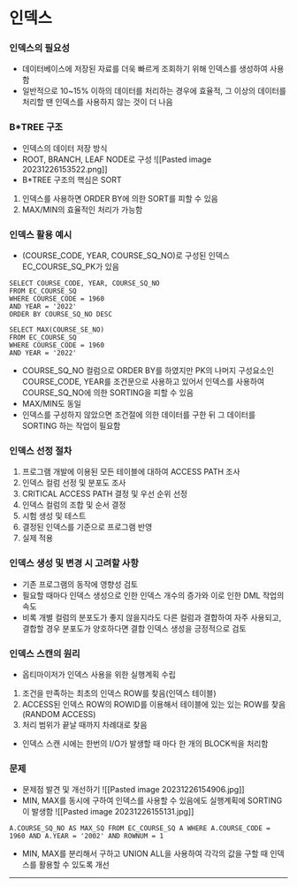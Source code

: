 # 인덱스
### 인덱스의 필요성
- 데이터베이스에 저장된 자료를 더욱 빠르게 조회하기 위해 인덱스를 생성하여 사용함
- 일반적으로 10~15% 이하의 데이터를 처리하는 경우에 효율적, 그 이상의 데이터를 처리할 땐 인덱스를 사용하지 않는 것이 더 나음
### B\*TREE 구조
- 인덱스의 데이터 저장 방식
- ROOT, BRANCH, LEAF NODE로 구성
![[Pasted image 20231226153522.png]]
- B\*TREE 구조의 핵심은 SORT
1. 인덱스를 사용하면 ORDER BY에 의한 SORT를 피할 수 있음
2. MAX/MIN의 효율적인 처리가 가능함

### 인덱스 활용 예시
- (COURSE_CODE, YEAR, COURSE_SQ_NO)로 구성된 인덱스 EC_COURSE_SQ_PK가 있음
```
SELECT COURSE_CODE, YEAR, COURSE_SQ_NO
FROM EC_COURSE_SQ
WHERE COURSE_CODE = 1960
AND YEAR = '2022'
ORDER BY COURSE_SQ_NO DESC
```
```
SELECT MAX(COURSE_SE_NO)
FROM EC_COURSE_SQ
WHERE COURSE_CODE = 1960
AND YEAR = '2022'
```
- COURSE_SQ_NO 컬럼으로 ORDER BY를 하였지만 PK의 나머지 구성요소인 COURSE_CODE, YEAR를 조건문으로 사용하고 있어서 인덱스를 사용하여 COURSE_SQ_NO에 의한 SORTING을 피할 수 있음
- MAX/MIN도 동일
- 인덱스를 구성하지 않았으면 조건절에 의한 데이터를 구한 뒤 그 데이터를 SORTING 하는 작업이 필요함

### 인덱스 선정 절차
1. 프로그램 개발에 이용된 모든 테이블에 대하여 ACCESS PATH 조사
2. 인덱스 컬럼 선정 및 분포도 조사
3. CRITICAL ACCESS PATH 결정 및 우선 순위 선정
4. 인덱스 컬럼의 조합 및 순서 결정
5. 시험 생성 및 테스트
6. 결정된 인덱스를 기준으로 프로그램 반영
7. 실제 적용

### 인덱스 생성 및 변경 시 고려할 사항
- 기존 프로그램의 동작에 영향성 검토
- 필요할 때마다 인덱스 생성으로 인한 인덱스 개수의 증가와 이로 인한 DML 작업의 속도
- 비록 개별 컬럼의 분포도가 좋지 않을지라도 다른 컬럼과 결합하여 자주 사용되고, 결합할 경우 분포도가 양호하다면 결합 인덱스 생성을 긍정적으로 검토

### 인덱스 스캔의 원리
- 옵티마이저가 인덱스 사용을 위한 실행계획 수립
1. 조건을 만족하는 최초의 인덱스 ROW를 찾음(인덱스 테이블)
2. ACCESS된 인덱스 ROW의 ROWID를 이용해서 테이블에 있는 있는 ROW를 찾음(RANDOM ACCESS) 
3. 처리 범위가 끝날 때까지 차례대로 찾음
- 인덱스 스캔 시에는 한번의 I/O가 발생할 때 마다 한 개의 BLOCK씩을 처리함

### 문제
- 문제점 발견 및 개선하기
![[Pasted image 20231226154906.jpg]]
- MIN, MAX를 동시에 구하여 인덱스를 사용할 수 있음에도 실행계획에 SORTING이 발생함
![[Pasted image 20231226155131.jpg]]
```
A.COURSE_SQ_NO AS MAX_SQ FROM EC_COURSE_SQ A WHERE A.COURSE_CODE = 1960 AND A.YEAR = '2002' AND ROWNUM = 1
```
- MIN, MAX를 분리해서 구하고 UNION ALL을 사용하여 각각의 값을 구할 때 인덱스를 활용할 수 있도록 개선

---


